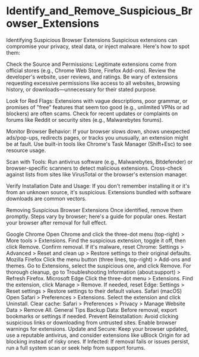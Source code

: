 # Identify_and_Remove_Suspicious_Browser_Extensions

Identifying Suspicious Browser Extensions
Suspicious extensions can compromise your privacy, steal data, or inject malware. Here's how to spot them:

Check the Source and Permissions: Legitimate extensions come from official stores (e.g., Chrome Web Store, Firefox Add-ons). Review the developer's website, user reviews, and ratings. Be wary of extensions requesting excessive permissions like access to all websites, browsing history, or downloads—unnecessary for their stated purpose.

Look for Red Flags: Extensions with vague descriptions, poor grammar, or promises of "free" features that seem too good (e.g., unlimited VPNs or ad blockers) are often scams. Check for recent updates or complaints on forums like Reddit or security sites (e.g., Malwarebytes forums).

Monitor Browser Behavior: If your browser slows down, shows unexpected ads/pop-ups, redirects pages, or tracks you unusually, an extension might be at fault. Use built-in tools like Chrome's Task Manager (Shift+Esc) to see resource usage.

Scan with Tools: Run antivirus software (e.g., Malwarebytes, Bitdefender) or browser-specific scanners to detect malicious extensions. Cross-check against lists from sites like VirusTotal or the browser's extension manager.

Verify Installation Date and Usage: If you don't remember installing it or it's from an unknown source, it's suspicious. Extensions bundled with software downloads are common vectors.

Removing Suspicious Browser Extensions
Once identified, remove them promptly. Steps vary by browser; here's a guide for popular ones. Restart your browser after removal for full effect.

Google Chrome
Open Chrome and click the three-dot menu (top-right) > More tools > Extensions.
Find the suspicious extension, toggle it off, then click Remove.
Confirm removal. If it's malware, reset Chrome: Settings > Advanced > Reset and clean up > Restore settings to their original defaults.
Mozilla Firefox
Click the menu button (three lines, top-right) > Add-ons and themes.
Go to Extensions, select the suspicious one, and click Remove.
For thorough cleanup, go to Troubleshooting Information (about:support) > Refresh Firefox.
Microsoft Edge
Click the three-dot menu > Extensions.
Find the extension, click Manage > Remove.
If needed, reset Edge: Settings > Reset settings > Restore settings to their default values.
Safari (macOS)
Open Safari > Preferences > Extensions.
Select the extension and click Uninstall.
Clear cache: Safari > Preferences > Privacy > Manage Website Data > Remove All.
General Tips
Backup Data: Before removal, export bookmarks or settings if needed.
Prevent Reinstallation: Avoid clicking suspicious links or downloading from untrusted sites. Enable browser warnings for extensions.
Update and Secure: Keep your browser updated, use a reputable antivirus, and consider extensions like uBlock Origin for ad blocking instead of risky ones.
If Infected: If removal fails or issues persist, run a full system scan or seek help from support forums.
